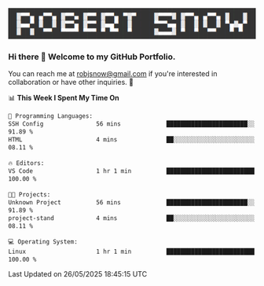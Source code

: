 <img alt="myname" src="assets/name.png" />

### Hi there 👋 Welcome to my GitHub Portfolio.
You can reach me at robjsnow@gmail.com if you're interested in collaboration or have other inquiries.  :briefcase:



<!--START_SECTION:waka-->
📊 **This Week I Spent My Time On** 

```text
💬 Programming Languages: 
SSH Config               56 mins             ███████████████████████░░   91.89 % 
HTML                     4 mins              ██░░░░░░░░░░░░░░░░░░░░░░░   08.11 % 

🔥 Editors: 
VS Code                  1 hr 1 min          █████████████████████████   100.00 % 

🐱‍💻 Projects: 
Unknown Project          56 mins             ███████████████████████░░   91.89 % 
project-stand            4 mins              ██░░░░░░░░░░░░░░░░░░░░░░░   08.11 % 

💻 Operating System: 
Linux                    1 hr 1 min          █████████████████████████   100.00 % 
```


 Last Updated on 26/05/2025 18:45:15 UTC
<!--END_SECTION:waka-->

<!--
**robjsnow/robjsnow** is a ✨ _special_ ✨ repository because its `README.md` (this file) appears on your GitHub profile.

Here are some ideas to get you started:

- 🔭 I’m currently working on ...
- 🌱 I’m currently learning ...
- 👯 I’m looking to collaborate on ...
- 🤔 I’m looking for help with ...
- 💬 Ask me about ...
- 📫 How to reach me: ...
- 😄 Pronouns: ...
- ⚡ Fun fact: ...
-->

